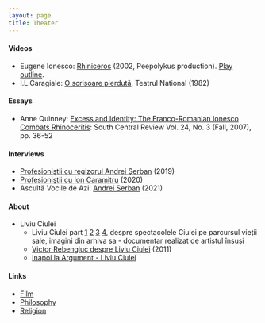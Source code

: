 ```yaml
---
layout: page
title: Theater
---
```


#### Videos
* Eugene Ionesco: [Rhiniceros](https://www.youtube.com/watch?v=jFmNG0lSQ2g) (2002, Peepolykus production). [Play outline](https://en.wikipedia.org/wiki/Rhinoceros_(play)).
* I.L.Caragiale: [O scrisoare pierdută](https://www.youtube.com/watch?v=vGpXOdgNa9s), Teatrul National (1982)

#### Essays
* Anne Quinney: [Excess and Identity: The Franco-Romanian Ionesco Combats Rhinoceritis](https://www.jstor.org/stable/40040007): South Central Review Vol. 24, No. 3 (Fall, 2007), pp. 36-52

#### Interviews
* [Profesioniştii cu regizorul Andrei Şerban](https://www.youtube.com/watch?v=ZkExNbsj7lg) (2019)
* [Profesioniştii cu Ion Caramitru](https://www.youtube.com/watch?v=Qy4dvRl3FNU) (2020)
* Ascultă Vocile de Azi: [Andrei Serban](https://www.youtube.com/watch?v=UrOtRH9c6gs&t=2607s) (2021)

#### About
* Liviu Ciulei
  * Liviu Ciulei part [1](https://www.youtube.com/watch?v=p5pZQSvMnmc) [2](https://www.youtube.com/watch?v=Puhvu-Ks9_Y) [3](https://www.youtube.com/watch?v=d9wwRb6Yjfg) [4](https://www.youtube.com/watch?v=ghGWHZSHiss), despre spectacolele Ciulei pe parcursul vieții sale, imagini din arhiva sa - documentar realizat de artistul însuși
  * [Victor Rebengiuc despre Liviu Ciulei](https://www.youtube.com/watch?v=X-YTN52kZEA) (2011)
  * [Inapoi la Argument - Liviu Ciulei](https://www.youtube.com/watch?v=HjCpIOhHa0w)

#### Links
* [Film](film.md)
* [Philosophy](philosophy.md)
* [Religion](religion.md)

